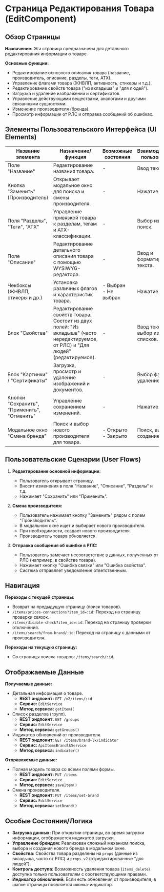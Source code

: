 # Страница Редактирования Товара (EditComponent)

## Обзор Страницы

**Назначение:** Эта страница предназначена для детального редактирования информации о товаре.

**Основные функции:**
-   Редактирование основного описания товара (название, производитель, описание, разделы, теги, АТХ).
-   Управление флагами товара (ЖНВЛП, активность, стикеры и т.д.).
-   Редактирование свойств товара ("из вкладыша" и "для людей").
-   Загрузка и удаление изображений и сертификатов.
-   Управление действующими веществами, аналогами и другими связанными сущностями.
-   Изменение производителя (бренда).
-   Просмотр информации от РЛС и отправка сообщений об ошибках.

## Элементы Пользовательского Интерфейса (UI Elements)

| Название элемента | Назначение/функция | Возможные состояния | Взаимодействие пользователя |
| --- | --- | --- | --- |
| Поле "Название" | Редактирование названия товара. | - | Ввод текста. |
| Кнопка "Заменить" (Производитель) | Открывает модальное окно для поиска и смены производителя. | - | Нажатие. |
| Поля "Разделы", "Теги", "АТХ" | Управление привязкой товара к разделам, тегам и АТХ-классификации. | - | Выбор из списка, поиск. |
| Поле "Описание" | Редактирование детального описания товара с помощью WYSIWYG-редактора. | - | Ввод и форматирование текста. |
| Чекбоксы (ЖНВЛП, стикеры и др.) | Установка различных флагов и характеристик товара. | - Выбран<br>- Не выбран | Нажатие. |
| Блок "Свойства" | Редактирование свойств товара. Состоит из двух полей: "Из вкладыша" (часто нередактируемое, от РЛС) и "Для людей" (редактируемое). | - | Ввод текста, выбор из списков. |
| Блок "Картинки" / "Сертификаты" | Загрузка, просмотр и удаление изображений и документов. | - | Выбор файлов, удаление. |
| Кнопки "Сохранить", "Применить", "Отменить" | Управление сохранением изменений. | - | Нажатие. |
| Модальное окно "Смена бренда" | Поиск и выбор нового производителя для товара. | - Открыто<br>- Закрыто | Поиск, выбор, создание нового. |

## Пользовательские Сценарии (User Flows)

1.  **Редактирование основной информации:**
    -   Пользователь открывает страницу.
    -   Вносит изменения в поля "Название", "Описание", "Разделы" и т.д.
    -   Нажимает "Сохранить" или "Применить".

2.  **Смена производителя:**
    -   Пользователь нажимает кнопку "Заменить" рядом с полем "Производитель".
    -   В модальном окне ищет и выбирает нового производителя.
    -   При необходимости, создает нового производителя.
    -   Производитель товара обновляется.

3.  **Отправка сообщения об ошибке в РЛС:**
    -   Пользователь замечает несоответствие в данных, полученных от РЛС (например, в свойстве товара).
    -   Нажимает кнопку "Ошибка связки" или "Ошибка свойства".
    -   Система отправляет уведомление ответственным.

## Навигация

**Переходы с текущей страницы:**
-   Возврат на предыдущую страницу (поиск товаров).
-   `/items/prices-connections?item_id=:id`: Переход на страницу проверки связок.
-   `/items/disable-check?item_id=:id`: Переход на страницу проверки отключения.
-   `/items/search/from-brand/:id`: Переход на страницу с данными от производителя.

**Переходы на текущую страницу:**
-   Со страницы поиска товаров: `/items/search/:id`.

## Отображаемые Данные

**Получаемые данные:**
-   Детальная информация о товаре.
    -   **REST эндпоинт:** `GET /v2/items/:id`
    -   **Сервис:** `EditService`
    -   **Метод сервиса:** `getItem()`
-   Список разделов (групп).
    -   **REST эндпоинт:** `GET /groups`
    -   **Сервис:** `EditService`
    -   **Метод сервиса:** `getGroups()`
-   Индикатор обновлений от производителя.
    -   **REST эндпоинт:** `GET /items/brand-lk/indicator`
    -   **Сервис:** `ApiItemsBrandlkService`
    -   **Метод сервиса:** `indicator()`

**Отправляемые данные:**
-   Полная модель товара со всеми полями формы.
    -   **REST эндпоинт:** `PUT /items`
    -   **Сервис:** `EditService`
    -   **Метод сервиса:** `saveItem()`
-   Смена производителя.
    -   **REST эндпоинт:** `PUT /items/set-brand`
    -   **Сервис:** `EditService`
    -   **Метод сервиса:** `setBrand()`

## Особые Состояния/Логика

-   **Загрузка данных:** При открытии страницы, во время загрузки информации, отображается индикатор загрузки.
-   **Управление брендом:** Реализован сложный механизм поиска, выбора и создания нового бренда в модальном окне.
-   **Свойства:** Свойства товара разделены на `props` (данные из вкладыша, часто от РЛС) и `props_v2` (отредактированные "для людей").
-   **Контроль доступа:** Возможность удаления товара (`items_delete`) доступна только пользователям с соответствующими правами.
-   **Индикатор обновлений:** Если есть обновления от производителя, в шапке страницы появляется иконка-индикатор.
